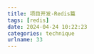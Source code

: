 ```yaml
---
title: 项目开发-Redis篇
tags: [redis]
date: 2024-04-24 10:22:23
categories: technique
urlname: 33
---
```



